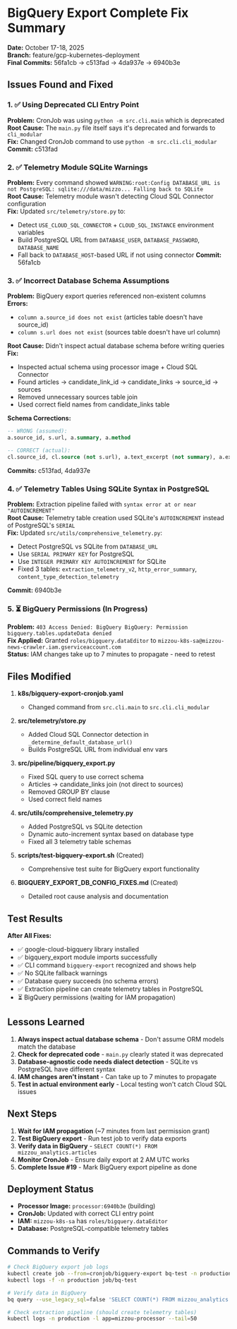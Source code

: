 # BigQuery Export Complete Fix Summary

**Date:** October 17-18, 2025  
**Branch:** feature/gcp-kubernetes-deployment  
**Final Commits:** 56fa1cb → c513fad → 4da937e → 6940b3e

## Issues Found and Fixed

### 1. ✅ Using Deprecated CLI Entry Point
**Problem:** CronJob was using `python -m src.cli.main` which is deprecated  
**Root Cause:** The `main.py` file itself says it's deprecated and forwards to `cli_modular`  
**Fix:** Changed CronJob command to use `python -m src.cli.cli_modular`  
**Commit:** c513fad

### 2. ✅ Telemetry Module SQLite Warnings
**Problem:** Every command showed `WARNING:root:Config DATABASE_URL is not PostgreSQL: sqlite:///data/mizzo... Falling back to SQLite`  
**Root Cause:** Telemetry module wasn't detecting Cloud SQL Connector configuration  
**Fix:** Updated `src/telemetry/store.py` to:
- Detect `USE_CLOUD_SQL_CONNECTOR` + `CLOUD_SQL_INSTANCE` environment variables
- Build PostgreSQL URL from `DATABASE_USER`, `DATABASE_PASSWORD`, `DATABASE_NAME`
- Fall back to `DATABASE_HOST`-based URL if not using connector
**Commit:** 56fa1cb

### 3. ✅ Incorrect Database Schema Assumptions
**Problem:** BigQuery export queries referenced non-existent columns  
**Errors:**
- `column a.source_id does not exist` (articles table doesn't have source_id)
- `column s.url does not exist` (sources table doesn't have url column)

**Root Cause:** Didn't inspect actual database schema before writing queries  
**Fix:** 
- Inspected actual schema using processor image + Cloud SQL Connector
- Found articles → candidate_link_id → candidate_links → source_id → sources
- Removed unnecessary sources table join
- Used correct field names from candidate_links table

**Schema Corrections:**
```sql
-- WRONG (assumed):
a.source_id, s.url, a.summary, a.method

-- CORRECT (actual):
cl.source_id, cl.source (not s.url), a.text_excerpt (not summary), a.extraction_version (not method)
```

**Commits:** c513fad, 4da937e

### 4. ✅ Telemetry Tables Using SQLite Syntax in PostgreSQL
**Problem:** Extraction pipeline failed with `syntax error at or near "AUTOINCREMENT"`  
**Root Cause:** Telemetry table creation used SQLite's `AUTOINCREMENT` instead of PostgreSQL's `SERIAL`  
**Fix:** Updated `src/utils/comprehensive_telemetry.py`:
- Detect PostgreSQL vs SQLite from `DATABASE_URL`
- Use `SERIAL PRIMARY KEY` for PostgreSQL
- Use `INTEGER PRIMARY KEY AUTOINCREMENT` for SQLite
- Fixed 3 tables: `extraction_telemetry_v2`, `http_error_summary`, `content_type_detection_telemetry`

**Commit:** 6940b3e

### 5. ⏳ BigQuery Permissions (In Progress)
**Problem:** `403 Access Denied: BigQuery BigQuery: Permission bigquery.tables.updateData denied`  
**Fix Applied:** Granted `roles/bigquery.dataEditor` to `mizzou-k8s-sa@mizzou-news-crawler.iam.gserviceaccount.com`  
**Status:** IAM changes take up to 7 minutes to propagate - need to retest

## Files Modified

1. **k8s/bigquery-export-cronjob.yaml**
   - Changed command from `src.cli.main` to `src.cli.cli_modular`

2. **src/telemetry/store.py**
   - Added Cloud SQL Connector detection in `_determine_default_database_url()`
   - Builds PostgreSQL URL from individual env vars

3. **src/pipeline/bigquery_export.py**
   - Fixed SQL query to use correct schema
   - Articles → candidate_links join (not direct to sources)
   - Removed GROUP BY clause
   - Used correct field names

4. **src/utils/comprehensive_telemetry.py**
   - Added PostgreSQL vs SQLite detection
   - Dynamic auto-increment syntax based on database type
   - Fixed all 3 telemetry table schemas

5. **scripts/test-bigquery-export.sh** (Created)
   - Comprehensive test suite for BigQuery export functionality

6. **BIGQUERY_EXPORT_DB_CONFIG_FIXES.md** (Created)
   - Detailed root cause analysis and documentation

## Test Results

**After All Fixes:**
- ✅ google-cloud-bigquery library installed
- ✅ bigquery_export module imports successfully
- ✅ CLI command `bigquery-export` recognized and shows help
- ✅ No SQLite fallback warnings
- ✅ Database query succeeds (no schema errors)
- ✅ Extraction pipeline can create telemetry tables in PostgreSQL
- ⏳ BigQuery permissions (waiting for IAM propagation)

## Lessons Learned

1. **Always inspect actual database schema** - Don't assume ORM models match the database
2. **Check for deprecated code** - `main.py` clearly stated it was deprecated
3. **Database-agnostic code needs dialect detection** - SQLite vs PostgreSQL have different syntax
4. **IAM changes aren't instant** - Can take up to 7 minutes to propagate
5. **Test in actual environment early** - Local testing won't catch Cloud SQL issues

## Next Steps

1. **Wait for IAM propagation** (~7 minutes from last permission grant)
2. **Test BigQuery export** - Run test job to verify data exports
3. **Verify data in BigQuery** - `SELECT COUNT(*) FROM mizzou_analytics.articles`
4. **Monitor CronJob** - Ensure daily export at 2 AM UTC works
5. **Complete Issue #19** - Mark BigQuery export pipeline as done

## Deployment Status

- **Processor Image:** `processor:6940b3e` (building)
- **CronJob:** Updated with correct CLI entry point
- **IAM:** `mizzou-k8s-sa` has `roles/bigquery.dataEditor`
- **Database:** PostgreSQL-compatible telemetry tables

## Commands to Verify

```bash
# Check BigQuery export job logs
kubectl create job --from=cronjob/bigquery-export bq-test -n production
kubectl logs -f -n production job/bq-test

# Verify data in BigQuery
bq query --use_legacy_sql=false 'SELECT COUNT(*) FROM mizzou_analytics.articles'

# Check extraction pipeline (should create telemetry tables)
kubectl logs -n production -l app=mizzou-processor --tail=50
```
